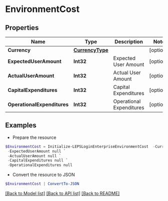 # EnvironmentCost
## Properties

Name | Type | Description | Notes
------------ | ------------- | ------------- | -------------
**Currency** | [**CurrencyType**](CurrencyType.md) |  | [optional] 
**ExpectedUserAmount** | **Int32** | Expected User Amount | [optional] 
**ActualUserAmount** | **Int32** | Actual User Amount | [optional] 
**CapitalExpenditures** | **Int32** | Capital Expenditures | [optional] 
**OperationalExpenditures** | **Int32** | Operational Expenditures | [optional] 

## Examples

- Prepare the resource
```powershell
$EnvironmentCost = Initialize-LEPSLoginEnterpriseEnvironmentCost  -Currency null `
 -ExpectedUserAmount null `
 -ActualUserAmount null `
 -CapitalExpenditures null `
 -OperationalExpenditures null
```

- Convert the resource to JSON
```powershell
$EnvironmentCost | ConvertTo-JSON
```

[[Back to Model list]](../README.md#documentation-for-models) [[Back to API list]](../README.md#documentation-for-api-endpoints) [[Back to README]](../README.md)

